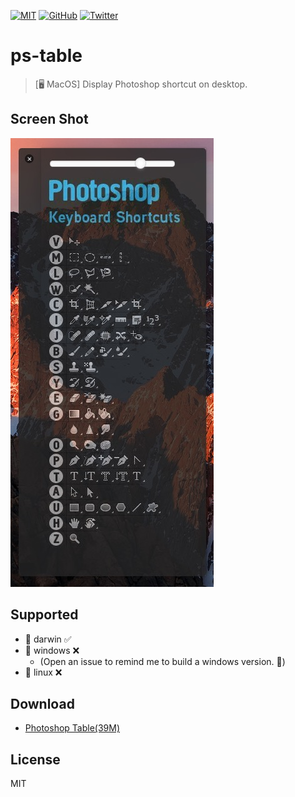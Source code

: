 [![MIT](https://img.shields.io/badge/license-MIT-blue.svg)](https://github.com/lixinliang/ps-table/blob/master/LICENSE)
[![GitHub](https://img.shields.io/github/release/lixinliang/ps-table.svg)](https://github.com/lixinliang/ps-table/releases)
[![Twitter](https://img.shields.io/badge/twitter-@qq393464140-blue.svg)](http://twitter.com/qq393464140)

# ps-table
> [🖥 MacOS] Display Photoshop shortcut on desktop.

## Screen Shot

![](./screenshot.jpg)

## Supported

* 🍎 darwin ✅
* 🏁 windows ❌
    * (Open an issue to remind me to build a windows version. 🤔)
* 🐧 linux ❌

## Download

* [Photoshop Table(39M)](https://github.com/lixinliang/ps-table/releases/download/v1.0.0/Photoshop.Table-darwin-x64.zip)

## License

MIT
